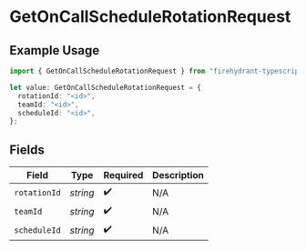 # GetOnCallScheduleRotationRequest

## Example Usage

```typescript
import { GetOnCallScheduleRotationRequest } from "firehydrant-typescript-sdk/models/operations";

let value: GetOnCallScheduleRotationRequest = {
  rotationId: "<id>",
  teamId: "<id>",
  scheduleId: "<id>",
};
```

## Fields

| Field              | Type               | Required           | Description        |
| ------------------ | ------------------ | ------------------ | ------------------ |
| `rotationId`       | *string*           | :heavy_check_mark: | N/A                |
| `teamId`           | *string*           | :heavy_check_mark: | N/A                |
| `scheduleId`       | *string*           | :heavy_check_mark: | N/A                |